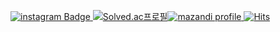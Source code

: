 [
![instagram Badge](https://img.shields.io/badge/@bobobo._.0628-E4405F?style=flat-square&logo=Instagram&logoColor=white)
](https://www.instagram.com/bobobo._.0628/)
[![Solved.ac프로필](http://mazassumnida.wtf/api/generate_badge?boj=bykimby)![mazandi profile](http://mazandi.herokuapp.com/api?handle=bykimby&theme=warm)
![Hits](https://hits.seeyoufarm.com/api/count/incr/badge.svg?url=https%3A%2F%2Fgithub.com%2Fbykimby%2Fbykimby&count_bg=%2379C83D&title_bg=%23555555&icon=&icon_color=%23E7E7E7&title=hits&edge_flat=false)](https://hits.seeyoufarm.com)
